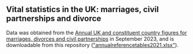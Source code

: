 ## Vital statistics in the UK: marriages, civil partnerships and divorce

Data was obtained from the [Annual UK and constituent country figures for marriages, divorces and civil partnerships](https://www.ons.gov.uk/peoplepopulationandcommunity/populationandmigration/populationestimates/datasets/vitalstatisticspopulationandhealthreferencetables) in September 2023, and is downloadable from this repository (["annualreferencetables2021.xlsx"]()).
